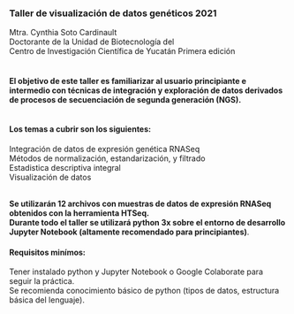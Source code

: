 ### **Taller de visualización de datos genéticos 2021** <br>
Mtra. Cynthia Soto Cardinault <br>
Doctorante de la Unidad de Biotecnología del  <br>
Centro de Investigación Científica de Yucatán
Primera edición <br> <br>

#### El objetivo de este taller es familiarizar al usuario principiante e intermedio con técnicas de integración y exploración de datos derivados de procesos de secuenciación de segunda generación (NGS).<br><br>

#### Los temas a cubrir son los siguientes:<br>
Integración de datos de expresión genética RNASeq<br>
Métodos de normalización, estandarización, y filtrado<br>
Estadistica descriptiva integral<br>
Visualización de datos    <br><br>

**Se utilizarán 12 archivos con muestras de datos de expresión RNASeq obtenidos con la herramienta HTSeq.<br>
Durante todo el taller se utilizará python 3x sobre el entorno de desarrollo Jupyter Notebook (altamente recomendado para principiantes)**.<br>

#### Requisitos minímos:<br>
Tener instalado python y Jupyter Notebook o Google Colaborate para seguir la práctica. <br>
Se recomienda conocimiento básico de python (tipos de datos, estructura básica del lenguaje).<br>








